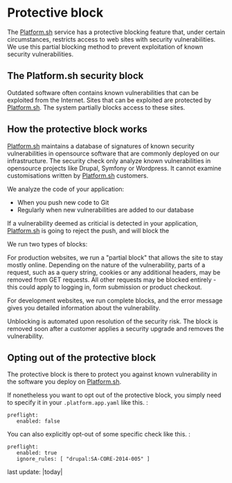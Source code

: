 Protective block
================

The [Platform.sh](https://platform.sh) service has a protective blocking
feature that, under certain circumstances, restricts access to web sites
with security vulnerabilities. We use this partial blocking method to
prevent exploitation of known security vulnerabilities.

The Platform.sh security block
------------------------------

Outdated software often contains known vulnerabilities that can be
exploited from the Internet. Sites that can be exploited are protected
by [Platform.sh](https://platform.sh). The system partially blocks
access to these sites.

How the protective block works
------------------------------

[Platform.sh](https://platform.sh) maintains a database of signatures of
known security vulnerabilities in opensource software that are commonly
deployed on our infrastructure. The security check only analyze known
vulnerabilities in opensource projects like Drupal, Symfony or
Wordpress. It cannot examine customisations written by
[Platform.sh](https://platform.sh) customers.

We analyze the code of your application:

-   When you push new code to Git
-   Regularly when new vulnerabilities are added to our database

If a vulnerability deemed as criticial is detected in your application,
[Platform.sh](https://platform.sh) is going to reject the push, and will
block the

We run two types of blocks:

For production websites, we run a "partial block" that allows the site
to stay mostly online. Depending on the nature of the vulnerability,
parts of a request, such as a query string, cookies or any additional
headers, may be removed from GET requests. All other requests may be
blocked entirely - this could apply to logging in, form submission or
product checkout.

For development websites, we run complete blocks, and the error message
gives you detailed information about the vulnerability.

Unblocking is automated upon resolution of the security risk. The block
is removed soon after a customer applies a security upgrade and removes
the vulnerability.

Opting out of the protective block
----------------------------------

The protective block is there to protect you against known vulnerability
in the software you deploy on [Platform.sh](https://platform.sh).

If nonetheless you want to opt out of the protective block, you simply
need to specify it in your `.platform.app.yaml` like this. :

    preflight:
       enabled: false

You can also explicitly opt-out of some specific check like this. :

    preflight:
       enabled: true
       ignore_rules: [ "drupal:SA-CORE-2014-005" ]

last update: |today|

